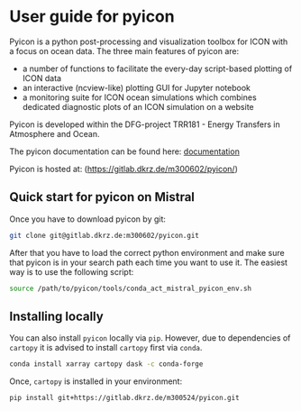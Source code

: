 # User guide for pyicon

Pyicon is a python post-processing and visualization toolbox for ICON with a focus on ocean data. The three main features of pyicon are:

* a number of functions to facilitate the every-day script-based plotting of ICON data
* an interactive (ncview-like) plotting GUI for Jupyter notebook
* a monitoring suite for ICON ocean simulations which combines dedicated diagnostic plots of an ICON simulation on a website

Pyicon is developed within the DFG-project TRR181 - Energy Transfers in Atmosphere and Ocean.

The pyicon documentation can be found here: [documentation](https://m300602.gitlab-pages.dkrz.de/pyicon/)

Pyicon is hosted at: (https://gitlab.dkrz.de/m300602/pyicon/)

## Quick start for pyicon on Mistral

Once you have to download pyicon by git:

```bash
git clone git@gitlab.dkrz.de:m300602/pyicon.git
```

After that you have to load the correct python environment and make sure that pyicon is in your search path each time you want to use it. 
The easiest way is to use the following script:

```bash
source /path/to/pyicon/tools/conda_act_mistral_pyicon_env.sh
```


## Installing locally

You can also install `pyicon` locally via `pip`. However, due to dependencies of `cartopy` it is advised to install `cartopy` first via `conda`.

```bash
conda install xarray cartopy dask -c conda-forge
```

Once, `cartopy` is installed in your environment:

```bash
pip install git+https://gitlab.dkrz.de/m300524/pyicon.git
```

